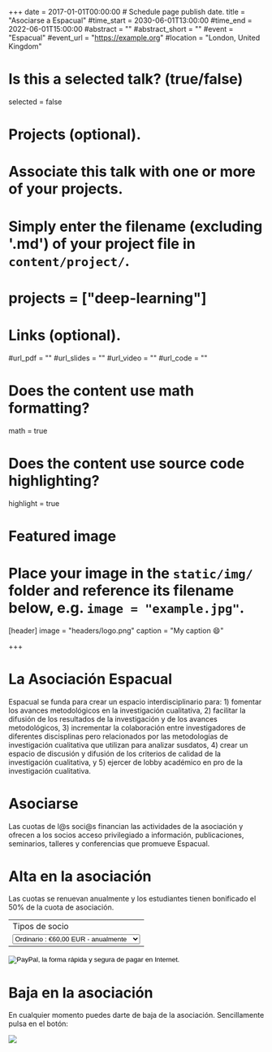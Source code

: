 +++
date = 2017-01-01T00:00:00  # Schedule page publish date.
title = "Asociarse a Espacual"
#time_start = 2030-06-01T13:00:00
#time_end = 2022-06-01T15:00:00
#abstract = ""
#abstract_short = ""
#event = "Espacual"
#event_url = "https://example.org"
#location = "London, United Kingdom"

# Is this a selected talk? (true/false)
selected = false

# Projects (optional).
#   Associate this talk with one or more of your projects.
#   Simply enter the filename (excluding '.md') of your project file in `content/project/`.
# projects = ["deep-learning"]

# Links (optional).
#url_pdf = ""
#url_slides = ""
#url_video = ""
#url_code = ""

# Does the content use math formatting?
math = true

# Does the content use source code highlighting?
highlight = true

# Featured image
# Place your image in the `static/img/` folder and reference its filename below, e.g. `image = "example.jpg"`.
[header]
image = "headers/logo.png"
caption = "My caption :smile:"

+++

# La Asociación Espacual
Espacual se funda para crear un espacio interdisciplinario para: 1)  fomentar los avances metodológicos en la investigación cualitativa, 2) facilitar la difusión de los resultados de la investigación y de los avances metodológicos,  3)  incrementar la  colaboración entre investigadores de diferentes discisplinas pero relacionados por las metodologías de investigación cualitativa que utilizan para analizar susdatos, 4) crear un espacio de discusión y difusión de los criterios de calidad de la investigación  cualitativa, y 5) ejercer de lobby académico en pro de la investigación cualitativa. 

# Asociarse

Las cuotas de l@s soci@s financian las actividades de la asociación y ofrecen a los socios acceso privilegiado a información, publicaciones, seminarios, talleres y conferencias que promueve Espacual.

# Alta en la asociación

Las cuotas se renuevan anualmente y los estudiantes tienen bonificado el 50% de la cuota de asociación.

<form action="https://www.paypal.com/cgi-bin/webscr" method="post" target="_top">
<input type="hidden" name="cmd" value="_s-xclick">
<input type="hidden" name="hosted_button_id" value="P9YWDFRG9T534">
<table>
<tr><td><input type="hidden" name="on0" value="Tipos de socio">Tipos de socio</td></tr><tr><td><select name="os0">
	<option value="Ordinario">Ordinario : €60,00 EUR - anualmente</option>
	<option value="Estudiante">Estudiante : €30,00 EUR - anualmente</option>
</select> </td></tr>
</table>
<input type="hidden" name="currency_code" value="EUR">
<input type="image" src="https://www.paypalobjects.com/es_ES/ES/i/btn/btn_subscribeCC_LG.gif" border="0" name="submit" alt="PayPal, la forma rápida y segura de pagar en Internet.">
<img alt="" border="0" src="https://www.paypalobjects.com/es_ES/i/scr/pixel.gif" width="1" height="1">
</form>

# Baja en la asociación

En cualquier momento puedes darte de baja de la asociación. Sencillamente pulsa en el botón:

<A HREF="https://www.paypal.com/cgi-bin/webscr?cmd=_subscr-find&alias=R8RSG3DXRGHUY">
<IMG SRC="https://www.paypalobjects.com/es_ES/ES/i/btn/btn_unsubscribe_LG.gif" BORDER="0">
</A>


